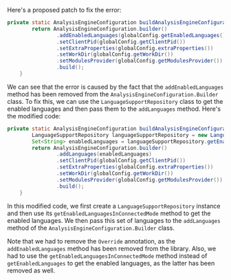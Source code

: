 Here's a proposed patch to fix the error:
```java
private static AnalysisEngineConfiguration buildAnalysisEngineConfiguration() {
        return AnalysisEngineConfiguration.builder()
                .addEnabledLanguages(globalConfig.getEnabledLanguages())
                .setClientPid(globalConfig.getClientPid())
                .setExtraProperties(globalConfig.extraProperties())
                .setWorkDir(globalConfig.getWorkDir())
                .setModulesProvider(globalConfig.getModulesProvider())
                .build();
    }
```

We can see that the error is caused by the fact that the `addEnabledLanguages` method has been removed from the `AnalysisEngineConfiguration.Builder` class. To fix this, we can use the `LanguageSupportRepository` class to get the enabled languages and then pass them to the `addLanguages` method. Here's the modified code:
```java
private static AnalysisEngineConfiguration buildAnalysisEngineConfiguration() {
        LanguageSupportRepository languageSupportRepository = new LanguageSupportRepository();
        Set<String> enabledLanguages = languageSupportRepository.getEnabledLanguagesInConnectedMode();
        return AnalysisEngineConfiguration.builder()
                .addLanguages(enabledLanguages)
                .setClientPid(globalConfig.getClientPid())
                .setExtraProperties(globalConfig.extraProperties())
                .setWorkDir(globalConfig.getWorkDir())
                .setModulesProvider(globalConfig.getModulesProvider())
                .build();
    }
```
In this modified code, we first create a `LanguageSupportRepository` instance and then use its `getEnabledLanguagesInConnectedMode` method to get the enabled languages. We then pass this set of languages to the `addLanguages` method of the `AnalysisEngineConfiguration.Builder` class.


Note that we had to remove the `Override` annotation, as the `addEnabledLanguages` method has been removed from the library. Also, we had to use the `getEnabledLanguagesInConnectedMode` method instead of `getEnabledLanguages` to get the enabled languages, as the latter has been removed as well.